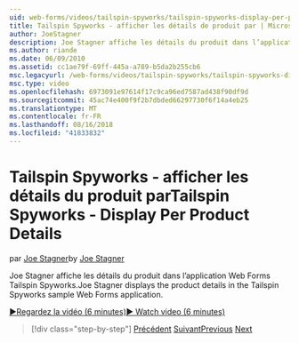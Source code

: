 ```yaml
---
uid: web-forms/videos/tailspin-spyworks/tailspin-spyworks-display-per-product-details
title: Tailspin Spyworks - afficher les détails de produit par | Microsoft Docs
author: JoeStagner
description: Joe Stagner affiche les détails du produit dans l’application Web Forms Tailspin Spyworks.
ms.author: riande
ms.date: 06/09/2010
ms.assetid: cc1ae79f-69ff-445a-a789-b5da2b255cb6
msc.legacyurl: /web-forms/videos/tailspin-spyworks/tailspin-spyworks-display-per-product-details
msc.type: video
ms.openlocfilehash: 6973091e97614f17c9ca96ed7587ad438f90df9d
ms.sourcegitcommit: 45ac74e400f9f2b7dbded66297730f6f14a4eb25
ms.translationtype: MT
ms.contentlocale: fr-FR
ms.lasthandoff: 08/16/2018
ms.locfileid: "41833832"
---
```

<a name="tailspin-spyworks---display-per-product-details"></a><span data-ttu-id="ab68a-103">Tailspin Spyworks - afficher les détails du produit par</span><span class="sxs-lookup"><span data-stu-id="ab68a-103">Tailspin Spyworks - Display Per Product Details</span></span>
====================
<span data-ttu-id="ab68a-104">par [Joe Stagner](https://github.com/JoeStagner)</span><span class="sxs-lookup"><span data-stu-id="ab68a-104">by [Joe Stagner](https://github.com/JoeStagner)</span></span>

<span data-ttu-id="ab68a-105">Joe Stagner affiche les détails du produit dans l’application Web Forms Tailspin Spyworks.</span><span class="sxs-lookup"><span data-stu-id="ab68a-105">Joe Stagner displays the product details in the Tailspin Spyworks sample Web Forms application.</span></span>

[<span data-ttu-id="ab68a-106">&#9654;Regardez la vidéo (6 minutes)</span><span class="sxs-lookup"><span data-stu-id="ab68a-106">&#9654; Watch video (6 minutes)</span></span>](https://channel9.msdn.com/Blogs/ASP-NET-Site-Videos/tailspin-spyworks-display-per-product-details)

> [!div class="step-by-step"]
> <span data-ttu-id="ab68a-107">[Précédent](tailspin-spyworks-display-the-product-list.md)
> [Suivant](tailspin-spyworks-adding-items-to-the-shopping-cart.md)</span><span class="sxs-lookup"><span data-stu-id="ab68a-107">[Previous](tailspin-spyworks-display-the-product-list.md)
[Next](tailspin-spyworks-adding-items-to-the-shopping-cart.md)</span></span>
